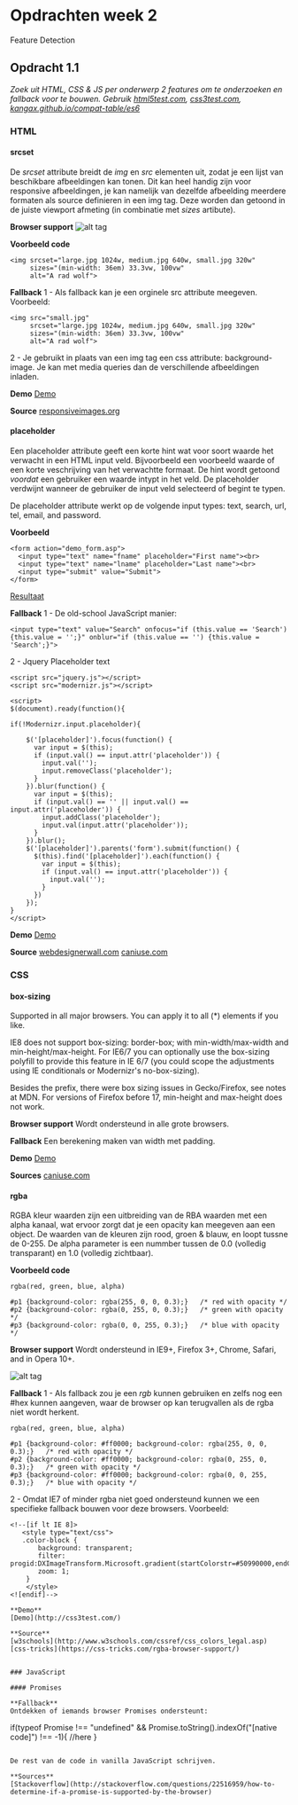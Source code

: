 # Opdrachten week 2
Feature Detection

## Opdracht 1.1 
*Zoek uit HTML, CSS & JS per onderwerp 2 features om te onderzoeken en fallback voor te bouwen. Gebruik [html5test.com](http://html5test.com/), [css3test.com](http://css3test.com/), [kangax.github.io/compat-table/es6](http://kangax.github.io/compat-table/es6/)*

### HTML

#### srcset
De *srcset* attribute breidt de *img* en *src* elementen uit, zodat je een lijst van beschikbare afbeeldingen kan tonen. Dit kan heel handig zijn voor responsive afbeeldingen, je kan namelijk van dezelfde afbeelding meerdere formaten als source definieren in een img tag. Deze worden dan getoond in de juiste viewport afmeting (in combinatie met *sizes* artibute).

**Browser support**
![alt tag](https://raw.githubusercontent.com/sennykalidien/EW/master/browser-technologies/week2/images/srcset_browser.png)


**Voorbeeld code**
```
<img srcset="large.jpg 1024w, medium.jpg 640w, small.jpg 320w"
     sizes="(min-width: 36em) 33.3vw, 100vw"
     alt="A rad wolf">
```

**Fallback**
1 - Als fallback kan je een orginele src attribute meegeven. Voorbeeld:

```
<img src="small.jpg"
     srcset="large.jpg 1024w, medium.jpg 640w, small.jpg 320w"
     sizes="(min-width: 36em) 33.3vw, 100vw"
     alt="A rad wolf">
```

2 - Je gebruikt in plaats van een img tag een css attribute: background-image. Je kan met media queries dan de verschillende afbeeldingen inladen.

**Demo**
[Demo](http://css3test.com/)


**Source**
[responsiveimages.org](http://responsiveimages.org/)


#### placeholder
Een placeholder attribute geeft een korte hint wat voor soort waarde het verwacht in een HTML input veld. Bijvoorbeeld een voorbeeld waarde of een korte veschrijving van het verwachtte formaat. De hint wordt getoond *voordat* een gebruiker een waarde intypt in het veld. De placeholder verdwijnt wanneer de gebruiker de input veld selecteerd of begint te typen.

De placeholder attribute werkt op de volgende input types: text, search, url, tel, email, and password.

**Voorbeeld**
```
<form action="demo_form.asp">
  <input type="text" name="fname" placeholder="First name"><br>
  <input type="text" name="lname" placeholder="Last name"><br>
  <input type="submit" value="Submit">
</form> 
```

[Resultaat](http://www.w3schools.com/tags/tryit.asp?filename=tryhtml5_input_placeholder)


**Fallback**
1 - De old-school JavaScript manier:
```
<input type="text" value="Search" onfocus="if (this.value == 'Search') {this.value = '';}" onblur="if (this.value == '') {this.value = 'Search';}">
```

2 - Jquery Placeholder text
```
<script src="jquery.js"></script>
<script src="modernizr.js"></script>

<script>
$(document).ready(function(){

if(!Modernizr.input.placeholder){

	$('[placeholder]').focus(function() {
	  var input = $(this);
	  if (input.val() == input.attr('placeholder')) {
		input.val('');
		input.removeClass('placeholder');
	  }
	}).blur(function() {
	  var input = $(this);
	  if (input.val() == '' || input.val() == input.attr('placeholder')) {
		input.addClass('placeholder');
		input.val(input.attr('placeholder'));
	  }
	}).blur();
	$('[placeholder]').parents('form').submit(function() {
	  $(this).find('[placeholder]').each(function() {
		var input = $(this);
		if (input.val() == input.attr('placeholder')) {
		  input.val('');
		}
	  })
	});
}
</script>
```

**Demo**
[Demo]()

**Source**
[webdesignerwall.com](http://webdesignerwall.com/tutorials/cross-browser-html5-placeholder-text)
[caniuse.com](http://caniuse.com/#search=placeholder)


### CSS

#### box-sizing

Supported in all major browsers. You can apply it to all (*) elements if you like.

IE8 does not support box-sizing: border-box; with min-width/max-width and min-height/max-height. For IE6/7 you can optionally use the box-sizing polyfill to provide this feature in IE 6/7 (you could scope the adjustments using IE conditionals or Modernizr's no-box-sizing).

Besides the prefix, there were box sizing issues in Gecko/Firefox, see notes at MDN. For versions of Firefox before 17, min-height and max-height does not work.

**Browser support**
Wordt ondersteund in alle grote browsers. 



**Fallback**
Een berekening maken van width met padding. 

**Demo**
[Demo](http://caniuse.com/#search=box-sizing)

**Sources**
[caniuse.com](http://caniuse.com/#search=box-sizing)


#### rgba
RGBA kleur waarden zijn een uitbreiding van de RBA waarden met een alpha kanaal, wat ervoor zorgt dat je een opacity kan meegeven aan een object. De waarden van de kleuren zijn rood, groen & blauw, en loopt tussne de 0-255. De alpha parameter is een nummber tussen de 0.0 (volledig transparant) en 1.0 (volledig zichtbaar).

**Voorbeeld code**
```
rgba(red, green, blue, alpha)

#p1 {background-color: rgba(255, 0, 0, 0.3);}   /* red with opacity */
#p2 {background-color: rgba(0, 255, 0, 0.3);}   /* green with opacity */
#p3 {background-color: rgba(0, 0, 255, 0.3);}   /* blue with opacity */
```

**Browser support**
Wordt ondersteund in IE9+, Firefox 3+, Chrome, Safari, and in Opera 10+.

![alt tag](https://raw.githubusercontent.com/sennykalidien/EW/master/browser-technologies/week2/images/rgba_browser.png)

**Fallback**
1 - Als fallback zou je een *rgb* kunnen gebruiken en zelfs nog een #hex kunnen aangeven, waar de browser op kan terugvallen als de rgba niet wordt herkent.

```
rgba(red, green, blue, alpha)

#p1 {background-color: #ff0000; background-color: rgba(255, 0, 0, 0.3);}   /* red with opacity */
#p2 {background-color: #ff0000; background-color: rgba(0, 255, 0, 0.3);}   /* green with opacity */
#p3 {background-color: #ff0000; background-color: rgba(0, 0, 255, 0.3);}   /* blue with opacity */
```

2 - Omdat IE7 of minder rgba niet goed ondersteund kunnen we een specifieke fallback bouwen voor deze browsers. Voorbeeld: 

```
<!--[if lt IE 8]>
   <style type="text/css">
   .color-block { 
       background: transparent;
       filter: progid:DXImageTransform.Microsoft.gradient(startColorstr=#50990000,endColorstr=#50990000); 
       zoom: 1;
    } 
    </style>
<![endif]-->

**Demo**
[Demo](http://css3test.com/)

**Source**
[w3schools](http://www.w3schools.com/cssref/css_colors_legal.asp)
[css-tricks](https://css-tricks.com/rgba-browser-support/)


### JavaScript

#### Promises

**Fallback**
Ontdekken of iemands browser Promises ondersteunt:

```
if(typeof Promise !== "undefined" && Promise.toString().indexOf("[native code]") !== -1){
    //here
}
```

De rest van de code in vanilla JavaScript schrijven. 

**Sources**
[Stackoverflow](http://stackoverflow.com/questions/22516959/how-to-determine-if-a-promise-is-supported-by-the-browser)


